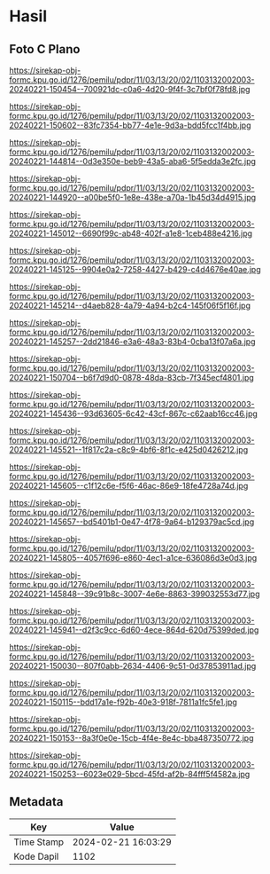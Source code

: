 # Hasil

## Foto C Plano

https://sirekap-obj-formc.kpu.go.id/1276/pemilu/pdpr/11/03/13/20/02/1103132002003-20240221-150454--700921dc-c0a6-4d20-9f4f-3c7bf0f78fd8.jpg

https://sirekap-obj-formc.kpu.go.id/1276/pemilu/pdpr/11/03/13/20/02/1103132002003-20240221-150602--83fc7354-bb77-4e1e-9d3a-bdd5fcc1f4bb.jpg

https://sirekap-obj-formc.kpu.go.id/1276/pemilu/pdpr/11/03/13/20/02/1103132002003-20240221-144814--0d3e350e-beb9-43a5-aba6-5f5edda3e2fc.jpg

https://sirekap-obj-formc.kpu.go.id/1276/pemilu/pdpr/11/03/13/20/02/1103132002003-20240221-144920--a00be5f0-1e8e-438e-a70a-1b45d34d4915.jpg

https://sirekap-obj-formc.kpu.go.id/1276/pemilu/pdpr/11/03/13/20/02/1103132002003-20240221-145012--6690f99c-ab48-402f-a1e8-1ceb488e4216.jpg

https://sirekap-obj-formc.kpu.go.id/1276/pemilu/pdpr/11/03/13/20/02/1103132002003-20240221-145125--9904e0a2-7258-4427-b429-c4d4676e40ae.jpg

https://sirekap-obj-formc.kpu.go.id/1276/pemilu/pdpr/11/03/13/20/02/1103132002003-20240221-145214--d4aeb828-4a79-4a94-b2c4-145f06f5f16f.jpg

https://sirekap-obj-formc.kpu.go.id/1276/pemilu/pdpr/11/03/13/20/02/1103132002003-20240221-145257--2dd21846-e3a6-48a3-83b4-0cba13f07a6a.jpg

https://sirekap-obj-formc.kpu.go.id/1276/pemilu/pdpr/11/03/13/20/02/1103132002003-20240221-150704--b6f7d9d0-0878-48da-83cb-7f345ecf4801.jpg

https://sirekap-obj-formc.kpu.go.id/1276/pemilu/pdpr/11/03/13/20/02/1103132002003-20240221-145436--93d63605-6c42-43cf-867c-c62aab16cc46.jpg

https://sirekap-obj-formc.kpu.go.id/1276/pemilu/pdpr/11/03/13/20/02/1103132002003-20240221-145521--1f817c2a-c8c9-4bf6-8f1c-e425d0426212.jpg

https://sirekap-obj-formc.kpu.go.id/1276/pemilu/pdpr/11/03/13/20/02/1103132002003-20240221-145605--c1f12c6e-f5f6-46ac-86e9-18fe4728a74d.jpg

https://sirekap-obj-formc.kpu.go.id/1276/pemilu/pdpr/11/03/13/20/02/1103132002003-20240221-145657--bd5401b1-0e47-4f78-9a64-b129379ac5cd.jpg

https://sirekap-obj-formc.kpu.go.id/1276/pemilu/pdpr/11/03/13/20/02/1103132002003-20240221-145805--4057f696-e860-4ec1-a1ce-636086d3e0d3.jpg

https://sirekap-obj-formc.kpu.go.id/1276/pemilu/pdpr/11/03/13/20/02/1103132002003-20240221-145848--39c91b8c-3007-4e6e-8863-399032553d77.jpg

https://sirekap-obj-formc.kpu.go.id/1276/pemilu/pdpr/11/03/13/20/02/1103132002003-20240221-145941--d2f3c9cc-6d60-4ece-864d-620d75399ded.jpg

https://sirekap-obj-formc.kpu.go.id/1276/pemilu/pdpr/11/03/13/20/02/1103132002003-20240221-150030--807f0abb-2634-4406-9c51-0d37853911ad.jpg

https://sirekap-obj-formc.kpu.go.id/1276/pemilu/pdpr/11/03/13/20/02/1103132002003-20240221-150115--bdd17a1e-f92b-40e3-918f-7811a1fc5fe1.jpg

https://sirekap-obj-formc.kpu.go.id/1276/pemilu/pdpr/11/03/13/20/02/1103132002003-20240221-150153--8a3f0e0e-15cb-4f4e-8e4c-bba487350772.jpg

https://sirekap-obj-formc.kpu.go.id/1276/pemilu/pdpr/11/03/13/20/02/1103132002003-20240221-150253--6023e029-5bcd-45fd-af2b-84fff5f4582a.jpg


## Metadata

| Key        | Value               |
| ---------- | ------------------- |
| Time Stamp | 2024-02-21 16:03:29 |
| Kode Dapil | 1102                |



